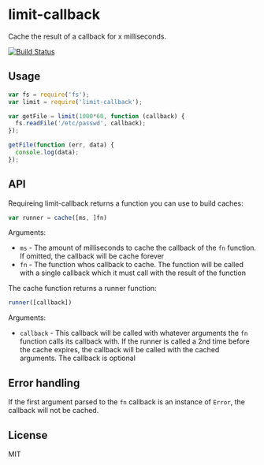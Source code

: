 # limit-callback

Cache the result of a callback for x milliseconds.

[![Build Status](https://travis-ci.org/watson/limit-callback.png)](https://travis-ci.org/watson/limit-callback)

## Usage

```js
var fs = require('fs');
var limit = require('limit-callback');

var getFile = limit(1000*60, function (callback) {
  fs.readFile('/etc/passwd', callback);
});

getFile(function (err, data) {
  console.log(data);
});
```

## API

Requireing limit-callback returns a function you can use to build
caches:

```js
var runner = cache([ms, ]fn)
```

Arguments:

- `ms` - The amount of milliseconds to cache the callback of the `fn`
  function. If omitted, the callback will be cache forever
- `fn` - The function whos callback to cache. The function will be
  called with a single callback which it must call with the result of
  the function

The cache function returns a runner function:

```js
runner([callback])
```

Arguments:

- `callback` - This callback will be called with whatever arguments the
  `fn` function calls its callback with. If the runner is called a 2nd
  time before the cache expires, the callback will be called with the
  cached arguments. The callback is optional

## Error handling

If the first argument parsed to the `fn` callback is an instance of
`Error`, the callback will not be cached.

## License

MIT

